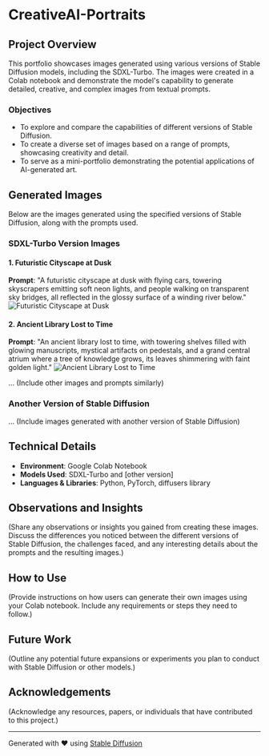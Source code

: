 # CreativeAI-Portraits

## Project Overview
This portfolio showcases images generated using various versions of Stable Diffusion models, including the SDXL-Turbo. The images were created in a Colab notebook and demonstrate the model's capability to generate detailed, creative, and complex images from textual prompts.

### Objectives
- To explore and compare the capabilities of different versions of Stable Diffusion.
- To create a diverse set of images based on a range of prompts, showcasing creativity and detail.
- To serve as a mini-portfolio demonstrating the potential applications of AI-generated art.

## Generated Images

Below are the images generated using the specified versions of Stable Diffusion, along with the prompts used.

### SDXL-Turbo Version Images

#### 1. Futuristic Cityscape at Dusk
**Prompt**: "A futuristic cityscape at dusk with flying cars, towering skyscrapers emitting soft neon lights, and people walking on transparent sky bridges, all reflected in the glossy surface of a winding river below."
![Futuristic Cityscape at Dusk](./dall_images/futuristic_cityscape_at_dusk.jpg)

#### 2. Ancient Library Lost to Time
**Prompt**: "An ancient library lost to time, with towering shelves filled with glowing manuscripts, mystical artifacts on pedestals, and a grand central atrium where a tree of knowledge grows, its leaves shimmering with faint golden light."
![Ancient Library Lost to Time](./dall_images/ancient_library_lost_to_time.jpg)

... (Include other images and prompts similarly)

### Another Version of Stable Diffusion

... (Include images generated with another version of Stable Diffusion)

## Technical Details

- **Environment**: Google Colab Notebook
- **Models Used**: SDXL-Turbo and [other version]
- **Languages & Libraries**: Python, PyTorch, diffusers library

## Observations and Insights

(Share any observations or insights you gained from creating these images. Discuss the differences you noticed between the different versions of Stable Diffusion, the challenges faced, and any interesting details about the prompts and the resulting images.)

## How to Use

(Provide instructions on how users can generate their own images using your Colab notebook. Include any requirements or steps they need to follow.)

## Future Work

(Outline any potential future expansions or experiments you plan to conduct with Stable Diffusion or other models.)

## Acknowledgements

(Acknowledge any resources, papers, or individuals that have contributed to this project.)

---

Generated with ❤️ using [Stable Diffusion](https://stablediffusionweb.com/)
